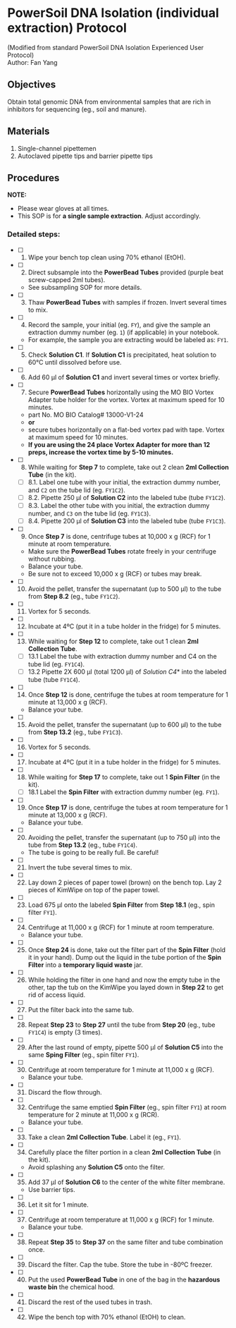 # PowerSoil DNA Isolation (individual extraction) Protocol     
(Modified from standard PowerSoil DNA Isolation Experienced User Protocol)    
Author: Fan Yang     

## Objectives
Obtain total genomic DNA from environmental samples that are rich in inhibitors for sequencing (eg., soil and manure).   

## Materials    
1. Single-channel pipettemen
2. Autoclaved pipette tips and barrier pipette tips

## Procedures

**NOTE:**
+ Please wear gloves at all times.    
+ This SOP is for **a single sample extraction**. Adjust accordingly.    

### Detailed steps:  
- [ ] 1. Wipe your bench top clean using 70% ethanol (EtOH).   
- [ ] 2. Direct subsample into the **PowerBead Tubes** provided (purple beat screw-capped 2ml tubes).    
    + See subsampling SOP for more details.    
- [ ] 3. Thaw **PowerBead Tubes** with samples if frozen. Invert several times to mix.    
- [ ] 4. Record the sample, your initial (eg. `FY`), and give the sample an extraction dummy number (eg. `1`) (if applicable)  in your notebook.   
    + For example, the sample you are extracting would be labeled as: `FY1`.   
- [ ] 5. Check **Solution C1**. If **Solution C1** is precipitated, heat solution to 60°C until
dissolved before use.    
- [ ] 6. Add 60 μl of **Solution C1** and invert several times or vortex briefly.
- [ ] 7. Secure **PowerBead Tubes** horizontally using the MO BIO Vortex Adapter
tube holder for the vortex. Vortex at maximum speed for 10 minutes.       
    + part No. MO BIO Catalog# 13000-V1-24 
    + **or**    
    + secure tubes horizontally on a flat-bed vortex pad with tape. Vortex at maximum speed for 10 minutes.   
    + **If you are using the 24 place Vortex Adapter for more than 12 preps, increase the vortex time by 5-10 minutes.**    
- [ ] 8. While waiting for **Step 7** to complete, take out 2 clean **2ml Collection Tube** (in the kit).    
    - [ ] 8.1. Label one tube with your initial, the extraction dummy number, and `C2` on the tube lid (eg. `FY1C2`).   
    - [ ] 8.2. Pipette 250 µl of **Solution C2** into the labeled tube (tube `FY1C2`).   
    - [ ] 8.3. Label the other tube with you initial, the extraction dummy number, and `C3` on the tube lid (eg. `FY1C3`).   
    - [ ] 8.4. Pipette 200 µl of **Solution C3** into the labeled tube (tube `FY1C3`).  
- [ ] 9. Once **Step 7** is done, centrifuge tubes at 10,000 x g (RCF) for 1 minute at room temperature.   
    + Make sure the **PowerBead Tubes** rotate freely in your centrifuge without rubbing.   
    + Balance your tube.    
    + Be sure not to exceed 10,000 x g (RCF) or tubes may break.    
- [ ] 10. Avoid the pellet, transfer the supernatant (up to 500 µl) to the tube from **Step 8.2** (eg., tube `FY1C2`).  
- [ ] 11. Vortex for 5 seconds.   
- [ ] 12. Incubate at 4ºC (put it in a tube holder in the fridge) for 5 minutes.  
- [ ] 13. While waiting for **Step 12** to complete, take out 1 clean **2ml Collection Tube**.   
    - [ ] 13.1 Label the tube with extraction dummy number and C4 on the tube lid (eg. `FY1C4`).   
    - [ ] 13.2 Pipette 2X 600 µl (total 1200 µl) of *Solution C4** into the labeled tube (tube `FY1C4`).   
- [ ] 14. Once **Step 12** is done, centrifuge the tubes at room temperature for 1 minute at 13,000 x g (RCF).    
    + Balance your tube.    
- [ ] 15. Avoid the pellet, transfer the supernatant (up to 600 µl) to the tube from **Step 13.2** (eg., tube `FY1C3`).   
- [ ] 16. Vortex for 5 seconds.    
- [ ] 17. Incubate at 4ºC (put it in a tube holder in the fridge) for 5 minutes.   
- [ ] 18. While waiting for **Step 17** to complete, take out 1 **Spin Filter** (in the kit).   
    - [ ] 18.1 Label the **Spin Filter** with extraction dummy number (eg. `FY1`).   
- [ ] 19. Once **Step 17** is done, centrifuge the tubes at room temperature for 1 minute at 13,000 x g (RCF).    
    + Balance your tube.    
- [ ] 20. Avoiding the pellet, transfer the supernatant (up to 750 μl) into the tube from **Step 13.2** (eg., tube `FY1C4`).    
    + The tube is going to be really full. Be careful!   
- [ ] 21. Invert the tube several times to mix.    
- [ ] 22. Lay down 2 pieces of paper towel (brown) on the bench top. Lay 2 pieces of KimWipe on top of the paper towel.    
- [ ] 23. Load 675 μl onto the labeled **Spin Filter** from **Step 18.1** (eg., spin filter `FY1`).   
- [ ] 24. Centrifuge at 11,000 x g (RCF) for 1 minute at room temperature.    
    + Balance your tube.    
- [ ] 25. Once **Step 24** is done, take out the filter part of the **Spin Filter** (hold it in your hand). Dump out the liquid in the tube portion of the **Spin Filter** into a **temporary liquid waste** jar.   
- [ ] 26. While holding the filter in one hand and now the empty tube in the other, tap the tub on the KimWipe you layed down in **Step 22** to get rid of access liquid.    
- [ ] 27. Put the filter back into the same tub.   
- [ ] 28. Repeat **Step 23** to **Step 27** until the tube from **Step 20** (eg., tube `FY1C4`) is empty (3 times). 
- [ ] 29. After the last round of empty, pipette 500 µl of **Solution C5** into the same **Sping Filter** (eg., spin filter `FY1`).    
- [ ] 30. Centrifuge at room temperature for 1 minute at 11,000 x g (RCF).   
    + Balance your tube.     
- [ ] 31. Discard the flow through.    
- [ ] 32. Centrifuge the same emptied **Spin Filter** (eg., spin filter `FY1`) at room temperature for 2 minute at 11,000 x g (RCR).    
    + Balance your tube.   
- [ ] 33. Take a clean **2ml Collection Tube**. Label it (eg., `FY1`).    
- [ ] 34. Carefully place the filter portion in a clean **2ml Collection Tube** (in the kit). 
    + Avoid splashing any **Solution C5** onto the filter.   
- [ ] 35. Add 37 μl of **Solution C6** to the center of the white filter membrane. 
    + Use barrier tips.   
- [ ] 36. Let it sit for 1 minute.   
- [ ] 37. Centrifuge at room temperature at 11,000 x g (RCF) for 1 minute.     
    + Balance your tube.   
- [ ] 38. Repeat **Step 35** to **Step 37** on the same filter and tube combination once.   
- [ ] 39. Discard the filter. Cap the tube. Store the tube in -80ºC freezer.    
- [ ] 40. Put the used **PowerBead Tube** in one of the bag in the **hazardous waste bin** the chemical hood.   
- [ ] 41. Discard the rest of the used tubes in trash.   
- [ ] 42. Wipe the bench top with 70% ethanol (EtOH) to clean.  
 
